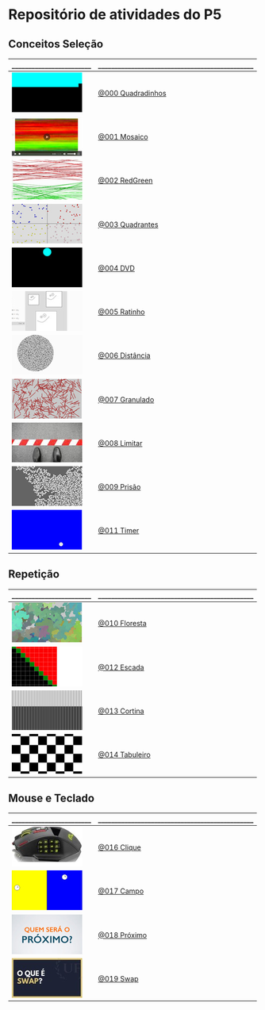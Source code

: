 # Repositório de atividades do P5

## Conceitos Seleção

\________________________ | \_______________________________________________
------------------------- | -----------------------
![_](.thumbs/000.jpg) | [@000 Quadradinhos](base/000/Readme.md#quadradinhos)
![_](.thumbs/001.jpg) | [@001 Mosaico](base/001/Readme.md#mosaico)
![_](.thumbs/002.jpg) | [@002 RedGreen](base/002/Readme.md#redgreen)
![_](.thumbs/003.jpg) | [@003 Quadrantes](base/003/Readme.md#quadrantes)
![_](.thumbs/004.jpg) | [@004 DVD](base/004/Readme.md#dvd)
![_](.thumbs/005.jpg) | [@005 Ratinho](base/005/Readme.md#ratinho)
![_](.thumbs/006.jpg) | [@006 Distância](base/006/Readme.md#distância)
![_](.thumbs/007.jpg) | [@007 Granulado](base/007/Readme.md#granulado)
![_](.thumbs/008.jpg) | [@008 Limitar](base/008/Readme.md#limitar)
![_](.thumbs/009.jpg) | [@009 Prisão](base/009/Readme.md#prisão)
![_](.thumbs/011.jpg) | [@011 Timer](base/011/Readme.md#timer)

## Repetição

\________________________ | \_______________________________________________
------------------------- | -----------------------
![_](.thumbs/010.jpg) | [@010 Floresta](base/010/Readme.md#floresta)
![_](.thumbs/012.jpg) | [@012 Escada](base/012/Readme.md#escada)
![_](.thumbs/013.jpg) | [@013 Cortina](base/013/Readme.md#cortina)
![_](.thumbs/014.jpg) | [@014 Tabuleiro](base/014/Readme.md#tabuleiro)

## Mouse e Teclado

\________________________ | \_______________________________________________
------------------------- | -----------------------
![_](.thumbs/016.jpg) | [@016 Clique](base/016/Readme.md#clique)
![_](.thumbs/017.jpg) | [@017 Campo](base/017/Readme.md#campo)
![_](.thumbs/018.jpg) | [@018 Próximo](base/018/Readme.md#próximo)
![_](.thumbs/019.jpg) | [@019 Swap](base/019/Readme.md#swap)
